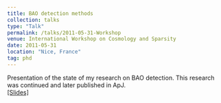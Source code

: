 ```yaml
---
title: BAO detection methods
collection: talks
type: "Talk"
permalink: /talks/2011-05-31-Workshop
venue: International Workshop on Cosmology and Sparsity
date: 2011-05-31
location: "Nice, France"
tag: phd
---
```


Presentation of the state of my research on BAO detection. This research was continued and later published in ApJ.<br>
[[Slides]](/files/2011-05-31-Workshop.pdf)<br><br>

